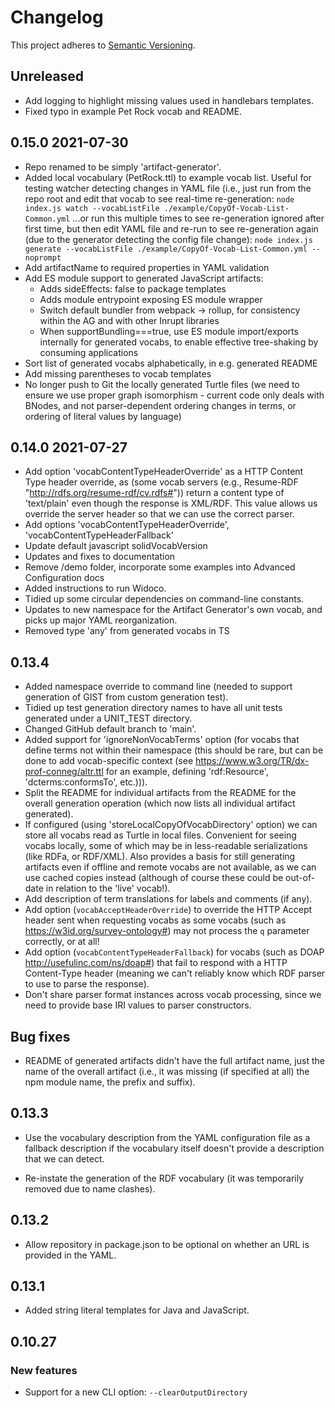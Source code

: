 # Changelog

This project adheres to [Semantic Versioning](http://semver.org/spec/v2.0.0.html).

## Unreleased

- Add logging to highlight missing values used in handlebars templates.
- Fixed typo in example Pet Rock vocab and README.

## 0.15.0 2021-07-30

- Repo renamed to be simply 'artifact-generator'.
- Added local vocabulary (PetRock.ttl) to example vocab list. Useful for testing
  watcher detecting changes in YAML file (i.e., just run from the repo root and
  edit that vocab to see real-time re-generation:
    `node index.js watch --vocabListFile ./example/CopyOf-Vocab-List-Common.yml`
  ...or run this multiple times to see re-generation ignored after first time,
  but then edit YAML file and re-run to see re-generation again (due to the
  generator detecting the config file change):
    `node index.js generate --vocabListFile ./example/CopyOf-Vocab-List-Common.yml --noprompt`
- Add artifactName to required properties in YAML validation
- Add ES module support to generated JavaScript artifacts:
  - Adds sideEffects: false to package templates
  - Adds module entrypoint exposing ES module wrapper
  - Switch default bundler from webpack -> rollup, for consistency within the
    AG and with other Inrupt libraries
  - When supportBundling===true, use ES module import/exports internally for
    generated vocabs, to enable effective tree-shaking by consuming applications
- Sort list of generated vocabs alphabetically, in e.g. generated README
- Add missing parentheses to vocab templates
- No longer push to Git the locally generated Turtle files (we need to ensure
  we use proper graph isomorphism - current code only deals with BNodes, and
  not parser-dependent ordering changes in terms, or ordering of literal values
  by language)

## 0.14.0 2021-07-27

- Add option 'vocabContentTypeHeaderOverride' as a HTTP Content Type header
  override, as (some vocab servers (e.g., Resume-RDF 
  "http://rdfs.org/resume-rdf/cv.rdfs#")) return a content type of 'text/plain'
  even though the response is XML/RDF. This value allows us override the
  server header so that we can use the correct parser.
- Add options 'vocabContentTypeHeaderOverride', 'vocabContentTypeHeaderFallback'
- Update default javascript solidVocabVersion
- Updates and fixes to documentation
- Remove /demo folder, incorporate some examples into Advanced Configuration docs
- Added instructions to run Widoco.
- Tidied up some circular dependencies on command-line constants.
- Updates to new namespace for the Artifact Generator's own vocab, and picks up
  major YAML reorganization.
- Removed type 'any' from generated vocabs in TS

## 0.13.4

- Added namespace override to command line (needed to support generation
  of GIST from custom generation test).
- Tidied up test generation directory names to have all unit tests generated
  under a UNIT_TEST directory.
- Changed GitHub default branch to 'main'.
- Added support for 'ignoreNonVocabTerms' option (for vocabs that define terms
  not within their namespace (this should be rare, but can be done to add
  vocab-specific context (see https://www.w3.org/TR/dx-prof-conneg/altr.ttl
  for an example, defining 'rdf:Resource', 'dcterms:conformsTo', etc.))).
- Split the README for individual artifacts from the README for the overall
  generation operation (which now lists all individual artifact generated).
- If configured (using 'storeLocalCopyOfVocabDirectory' option) we can store all
  vocabs read as Turtle in local files. Convenient for seeing vocabs locally,
  some of which may be in less-readable serializations (like RDFa, or RDF/XML).
  Also provides a basis for still generating artifacts even if offline and
  remote vocabs are not available, as we can use cached copies instead
  (although of course these could be out-of-date in relation to the 'live'
  vocab!). 
- Add description of term translations for labels and comments (if any).
- Add option (`vocabAcceptHeaderOverride`) to override the HTTP Accept header
  sent when requesting vocabs as some vocabs (such as https://w3id.org/survey-ontology#)
  may not process the `q` parameter correctly, or at all!
- Add option (`vocabContentTypeHeaderFallback`) for vocabs (such as DOAP http://usefulinc.com/ns/doap#)
  that fail to respond with a HTTP Content-Type header (meaning we can't
  reliably know which RDF parser to use to parse the response).
- Don't share parser format instances across vocab processing, since we need to
  provide base IRI values to parser constructors.

## Bug fixes

- README of generated artifacts didn't have the full artifact name, just the
  name of the overall artifact (i.e., it was missing (if specified at all) the
  npm module name, the prefix and suffix).

## 0.13.3

- Use the vocabulary description from the YAML configuration file as a fallback
  description if the vocabulary itself doesn't provide a description that we
  can detect.
  
- Re-instate the generation of the RDF vocabulary (it was temporarily removed
  due to name clashes).

## 0.13.2

- Allow repository in package.json to be optional on whether an URL is provided
  in the YAML.

## 0.13.1

- Added string literal templates for Java and JavaScript.

## 0.10.27

### New features

- Support for a new CLI option: `--clearOutputDirectory`

